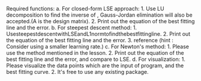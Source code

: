 
Required functions:
a. For closed-form LSE approach:
    1. Use LU decomposition to find the inverse of , Gauss-Jordan elimination will also be accepted.(A is the design matrix).
    2. Print out the equation of the best fitting line and the error.
b. For steepest descent method:
    1. UsesteepestdescentwithLSEandL1normtofindthebestfittingline. 
    2. Print out the equation of the best fitting line and the error.
    3. reference (hint : Consider using a smaller learning rate.)
c. For Newton's method:
    1. Please use the method mentioned in the lesson.
    2. Print out the equation of the best fitting line and the error, and compare to LSE. d. For visualization:
    1. Please visualize the data points which are the input of program, and the best fitting curve.
    2. It's free to use any existing package.